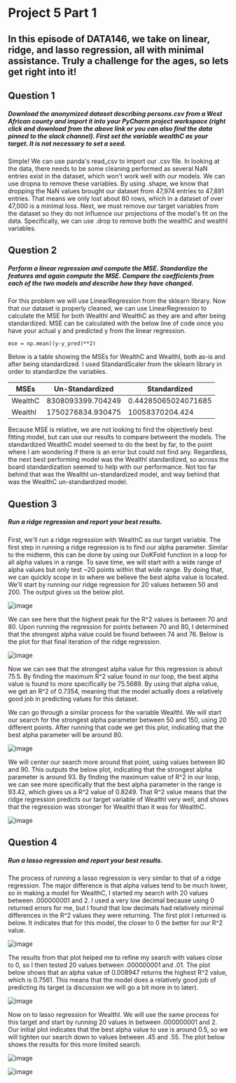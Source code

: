 # Project 5 Part 1

## In this episode of DATA146, we take on linear, ridge, and lasso regression, all with minimal assistance. Truly a challenge for the ages, so lets get right into it!

## Question 1
##### Download the anonymized dataset describing persons.csv from a West African county and import it into your PyCharm project workspace (right click and download from the above link or you can also find the data pinned to the slack channel). First set the variable wealthC as your target. It is not necessary to set a seed.

Simple! We can use panda's read_csv to import our .csv file. In looking at the data, there needs to be some cleaning performed as several NaN entries exist in the dataset, which won't work well with our models. We can use dropna to remove these variables. By using .shape, we know that dropping the NaN values brought our dataset from 47,974 entries to 47,891 entries. That means we only lost about 80 rows, which in a dataset of over 47,000 is a minimal loss. Next, we must remove our target variables from the dataset so they do not influence our projections of the model's fit on the data. Specifically, we can use .drop to remove both the wealthC and wealthI variables. 


## Question 2
##### Perform a linear regression and compute the MSE. Standardize the features and again compute the MSE. Compare the coefficients from each of the two models and describe how they have changed.

For this problem we will use LinearRegression from the sklearn library. Now that our dataset is properly cleaned, we can use LinearRegression to calculate the MSE for both WealthI and WealthC as they are and after being standardized. MSE can be calculated with the below line of code once you have your actual y and predicted y from the linear regression.

```
mse = np.mean((y-y_pred)**2)
```

Below is a table showing the MSEs for WealthC and WealthI, both as-is and after being standardized. I used StandardScaler from the sklearn library in order to standardize the variables. 

| MSEs  | Un-Standardized | Standardized  |
| ------------- | ------------- | ------------- |
| WealthC | 8308093399.704249  | 0.44285065024071685 |
| WealthI  | 1750276834.930475  | 10058370204.424  |

Because MSE is relative, we are not looking to find the objectively best fitting model, but can use our results to compare betweent the models. The standardized WealthC model seemed to do the best by far, to the point where I am wondering if there is an error but could not find any. Regardless, the next best performing model was the WealthI standardized, so across the board standardization seemed to help with our performance. Not too far behind that was the WealthI un-standardized model, and way behind that was the WealthC un-standardized model. 


## Question 3
##### Run a ridge regression and report your best results.

First, we'll run a ridge regression with WealthC as our target variable. The first step in running a ridge regression is to find our alpha parameter. Similar to the midterm, this can be done by using our DoKFold function in a loop for all alpha values in a range. To save time, we will start with a wide range of alpha values but only test ~20 points within that wide range. By doing that, we can quickly scope in to where we believe the best alpha value is located. We'll start by running our ridge regression for 20 values between 50 and 200. The output gives us the below plot.

![image](https://user-images.githubusercontent.com/78165529/115160231-27837600-a065-11eb-92d0-2147bc5f6a8d.png)

We can see here that the highest peak for the R^2 values is between 70 and 80. Upon running the regression for points between 70 and 80, I determined that the strongest alpha value could be found between 74 and 76. Below is the plot for that final iteration of the ridge regression.

![image](https://user-images.githubusercontent.com/78165529/115160280-73ceb600-a065-11eb-89ac-527189820121.png)

Now we can see that the strongest alpha value for this regression is about 75.5. By finding the maximum R^2 value found in our loop, the best alpha value is found to more specifically be 75.5689. By using that alpha value, we get an R^2 of 0.7354, meaning that the model actually does a relatively good job in predicting values for this dataset. 


We can go through a similar process for the variable WealthI. We will start our search for the strongest alpha parameter between 50 and 150, using 20 different points. After running that code we get this plot, indicating that the best alpha parameter will be around 80.

![image](https://user-images.githubusercontent.com/78165529/115160735-dc1e9700-a067-11eb-8a2a-798678029588.png)

We will center our search more around that point, using values between 80 and 90. This outputs the below plot, indicating that the strongest alpha parameter is around 93. By finding the maximum value of R^2 in our loop, we can see more specifically that the best alpha parameter in the range is 93.42, which gives us a R^2 value of 0.8249. That R^2 value means that the ridge regression predicts our target variable of WealthI very well, and shows that the regression was stronger for WealthI than it was for WealthC.



![image](https://user-images.githubusercontent.com/78165529/115160792-299b0400-a068-11eb-908b-0d5b8597620c.png)


## Question 4
##### Run a lasso regression and report your best results.

The process of running a lasso regression is very similar to that of a ridge regression. The major difference is that alpha values tend to be much lower, so in making a model for WealthC, I started my search with 20 values between .000000001 and 2. I used a very low decimal because using 0 returned errors for me, but I found that low decimals had relatively minimal differences in the R^2 values they were returning. The first plot I returned is below. It indicates that for this model, the closer to 0 the better for our R^2 value. 

![image](https://user-images.githubusercontent.com/78165529/115161445-a67bad00-a06b-11eb-8c03-b3667427aa7a.png)

The results from that plot helped me to refine my search with values close to 0, so I then tested 20 values between .000000001 and .01. The plot below shows that an alpha value of  0.008947 returns the highest R^2 value, which is 0.7561. This means that the model does a relatively good job of predicting its target (a discussion we will go a bit more in to later).

![image](https://user-images.githubusercontent.com/78165529/115161394-69afb600-a06b-11eb-9e6a-37d0e541ca37.png)

Now on to lasso regression for WealthI. We will use the same process for this target and start by running 20 values in between .000000001 and 2. Our initial plot indicates that the best alpha value to use is around 0.5, so we will tighten our search down to values between .45 and .55. The plot below shows the results for this more limited search.

![image](https://user-images.githubusercontent.com/78165529/115161791-9b298100-a06d-11eb-80a7-e0eaa476429d.png)


![image](https://user-images.githubusercontent.com/78165529/115161581-90bab780-a06c-11eb-861f-5feeceabd5db.png)

